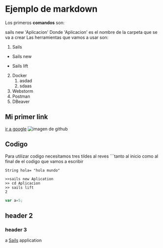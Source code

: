 # Ejemplo de markdown
Los primeros **comandos** son:

sails new 'Aplicacion'
Donde 'Aplicacion' es el nombre de la carpeta que se va a crear
Las herramientas que vamos a usar son:

1. Sails
* Sails new
- Sails lift
2. Docker
   1. asdad
   2. sdaas
3. Webstorm
4. Postman
5. DBeaver

## Mi primer link
[ir a google](https://www.google.com)
![imagen de github](https://image.freepik.com/iconos-gratis/github-silueta-caracter_318-40485.jpg)

## Codigo
Para utilizar codigo necesitamos tres tildes al reves ´´´tanto al inicio como al final de el codigo que vamos a escribir

```
String hola= "hola mundo"
```
```
>>sails new Aplication
>> cd Aplicacion
>> sails lift
2
```

```javascript
var a=5;
```
## header 2
### header 3
a [Sails](http://sailsjs.org) application
